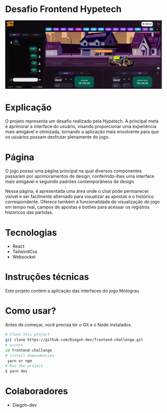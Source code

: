 
#  Desafio Frontend Hypetech 



<img src="./src/assets/motograu.png" alt="Motograu">

# Explicação

O projeto representa um desafio realizado pela Hypetech. A principal meta é aprimorar a interface do usuário, visando proporcionar uma experiência mais amigável e otimizada, tornando a aplicação mais envolvente para que os usuários possam desfrutar plenamente do jogo.

# Página

O jogo possui uma página principal na qual diversos componentes passaram por aprimoramentos de design, conferindo-lhes uma interface mais amigável e seguindo padrões contemporâneos de design.

Nessa página, é apresentada uma área onde o chat pode permanecer visível e ser facilmente alternado para visualizar as apostas e o histórico correspondente. Oferece também a funcionalidade de visualização do jogo em tempo real, campos de apostas e botões para acessar os registros históricos das partidas.

# Tecnologias

- React
- TailwindCss
- Websocket


# Instruções técnicas
Este projeto contém a aplicação das interfaces do jogo Motograu

# Como usar?
Antes de começar, você precisa ter o Git e o Node instalados.

```bash
# Clone this project
git clone https://github.com/Diegoh-dev/frontend-challenge.git
# access
cd frontend-challenge
# install dependencies
 yarn or npm
# Run the project
$ yarn dev 
```
    

# Colaboradores

- Diegoh-dev